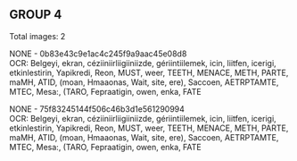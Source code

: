 ## GROUP 4
Total images: 2  

NONE - 0b83e43c9e1ac4c245f9a9aac45e08d8  
OCR: Belgeyi, ekran, céziiniirliigiiniizde, gériintiilemek, icin, liitfen, icerigi, etkinlestirin, Yapikredi, Reon, MUST, weer, TEETH, MENACE, METH, PARTE, maMH, ATID, (moan, Hmaaonas, Wait, site, ere), Saccoen, AETRPTAMTE, MTEC, Mesa:, (TARO, Fepraatigin, owen, enka, FATE  

NONE - 75f83245144f506c46b3d1e561290994  
OCR: Belgeyi, ekran, céziiniirliigiiniizde, gériintiilemek, icin, liitfen, icerigi, etkinlestirin, Yapikredi, Reon, MUST, weer, TEETH, MENACE, METH, PARTE, maMH, ATID, (moan, Hmaaonas, Wait, site, ere), Saccoen, AETRPTAMTE, MTEC, Mesa:, (TARO, Fepraatigin, owen, enka, FATE  

